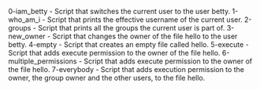 0-iam_betty - Script that switches the current user to the user betty.
1-who_am_i - Script that prints the effective username of the current user.
2-groups - Script that prints all the groups the current user is part of.
3-new_owner - Script that changes the owner of the file hello to the user betty.
4-empty - Script that creates an empty file called hello.
5-execute - Script that adds execute permission to the owner of the file hello.
6-multiple_permissions - Script that adds execute permission to the owner of the file hello.
7-everybody - Script that adds execution permission to the owner, the group owner and the other users, to the file hello.
